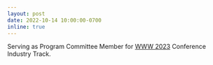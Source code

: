 ```yaml
---
layout: post
date: 2022-10-14 10:00:00-0700
inline: true
---
```


Serving as Program Committee Member for [WWW 2023](https://www2023.thewebconf.org/) Conference Industry Track.